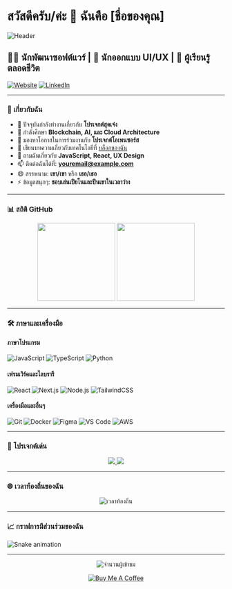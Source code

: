 # สวัสดีครับ/ค่ะ 👋 ฉันคือ [ชื่อของคุณ]

![Header](https://your-image-url.com/header-image.png)

## 👨‍💻 นักพัฒนาซอฟต์แวร์ | 🎨 นักออกแบบ UI/UX | 🌱 ผู้เรียนรู้ตลอดชีวิต

[![Website](https://img.shields.io/badge/Website-FF7139?style=for-the-badge&logo=Firefox-Browser&logoColor=white)](https://your-website.com)
[![LinkedIn](https://img.shields.io/badge/LinkedIn-0077B5?style=for-the-badge&logo=linkedin&logoColor=white)](https://www.linkedin.com/in/your-linkedin/)

---

### 🚀 เกี่ยวกับฉัน

- 🔭 ปัจจุบันกำลังทำงานเกี่ยวกับ **โปรเจกต์สุดเจ๋ง**
- 🌱 กำลังศึกษา **Blockchain, AI, และ Cloud Architecture**
- 👯 มองหาโอกาสในการร่วมงานกับ **โปรเจกต์โอเพนซอร์ส**
- 📝 เขียนบทความเกี่ยวกับเทคโนโลยีที่ [บล็อกของฉัน](https://your-blog.com)
- 💬 ถามฉันเกี่ยวกับ **JavaScript, React, UX Design**
- 📫 ติดต่อฉันได้ที่: **youremail@example.com**
- 😄 สรรพนาม: **เขา/เขา** หรือ **เธอ/เธอ**
- ⚡ ข้อมูลสนุกๆ: **ชอบเล่นเปียโนและปีนเขาในเวลาว่าง**

---

### 📊 สถิติ GitHub

<p align="center">
  <img height="180em" src="https://github-readme-stats.vercel.app/api?username=your-username&show_icons=true&theme=radical" />
  <img height="180em" src="https://github-readme-stats.vercel.app/api/top-langs/?username=your-username&layout=compact&theme=radical" />
</p>

---

### 🛠️ ภาษาและเครื่องมือ

#### ภาษาโปรแกรม

![JavaScript](https://img.shields.io/badge/-JavaScript-F7DF1E?style=flat-square&logo=javascript&logoColor=black)
![TypeScript](https://img.shields.io/badge/-TypeScript-3178C6?style=flat-square&logo=typescript&logoColor=white)
![Python](https://img.shields.io/badge/-Python-3776AB?style=flat-square&logo=Python&logoColor=white)

#### เฟรมเวิร์คและไลบรารี

![React](https://img.shields.io/badge/-React-61DAFB?style=flat-square&logo=react&logoColor=black)
![Next.js](https://img.shields.io/badge/-Next.js-000000?style=flat-square&logo=next.js&logoColor=white)
![Node.js](https://img.shields.io/badge/-Node.js-339933?style=flat-square&logo=Node.js&logoColor=white)
![TailwindCSS](https://img.shields.io/badge/-TailwindCSS-38B2AC?style=flat-square&logo=tailwind-css&logoColor=white)

#### เครื่องมือและอื่นๆ

![Git](https://img.shields.io/badge/-Git-F05032?style=flat-square&logo=git&logoColor=white)
![Docker](https://img.shields.io/badge/-Docker-2496ED?style=flat-square&logo=docker&logoColor=white)
![Figma](https://img.shields.io/badge/-Figma-F24E1E?style=flat-square&logo=figma&logoColor=white)
![VS Code](https://img.shields.io/badge/-VS%20Code-007ACC?style=flat-square&logo=visual-studio-code&logoColor=white)
![AWS](https://img.shields.io/badge/-AWS-232F3E?style=flat-square&logo=amazon-aws&logoColor=white)

---

### 📂 โปรเจกต์เด่น

<p align="center">
  <a href="https://github.com/your-username/project-1">
    <img src="https://github-readme-stats.vercel.app/api/pin/?username=SofterM&repo=project-1&theme=radical" />
  </a>
  <a href="https://github.com/your-username/project-2">
    <img src="https://github-readme-stats.vercel.app/api/pin/?username=SofterM&repo=project-2&theme=radical" />
  </a>
</p>

---

### 🌐 เวลาท้องถิ่นของฉัน

<p align="center">
  <img src="https://readme-typing-svg.demolab.com?font=Fira+Code&pause=1000&center=true&vCenter=true&width=435&lines=เวลาท้องถิ่นของฉันคือ+🕒+{{CURRENT_TIME}}" alt="เวลาท้องถิ่น" />
</p>

---

### 📈 กราฟการมีส่วนร่วมของฉัน

![Snake animation](https://github.com/SofterM/SofterM/blob/output/github-contribution-grid-snake.svg)

---

<p align="center">
  <img src="https://komarev.com/ghpvc/?username=your-username&color=blueviolet" alt="จำนวนผู้เข้าชม" />
</p>

<p align="center">
  <a href="https://www.buymeacoffee.com/your-username">
    <img src="https://img.shields.io/badge/Buy%20Me%20a%20Coffee-ffdd00?style=for-the-badge&logo=buy-me-a-coffee&logoColor=black" alt="Buy Me A Coffee" />
  </a>
</p>
